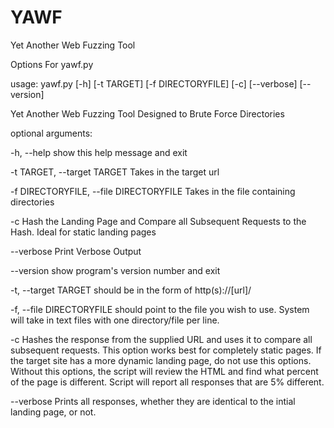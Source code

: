 # YAWF
Yet Another Web Fuzzing Tool

Options For yawf.py 

usage: yawf.py [-h] [-t TARGET] [-f DIRECTORYFILE] [-c] [--verbose] [--version] 

Yet Another Web Fuzzing Tool Designed to Brute Force Directories

optional arguments:

  -h, --help            show this help message and exit
  
  -t TARGET, --target TARGET
                        Takes in the target url
                        
  -f DIRECTORYFILE, --file DIRECTORYFILE
                        Takes in the file containing directories
                        
  -c                    Hash the Landing Page and Compare all Subsequent
                        Requests to the Hash. Ideal for static landing pages
                        
  --verbose             Print Verbose Output
  
  --version             show program's version number and exit

-t, --target
            TARGET should be in the form of http(s)://[url]/
            
-f, --file
            DIRECTORYFILE should point to the file you wish to use.
            System will take in text files with one directory/file per line.
            
 -c         Hashes the response from the supplied URL and uses it to compare all subsequent requests.
            This option works best for completely static pages.
            If the target site has a more dynamic landing page, do not use this options.  
            Without this options, the script will review the HTML and find what percent of the page is different.
            Script will report all responses that are 5% different.
            
  --verbose Prints all responses, whether they are identical to the intial landing page, or not. 
